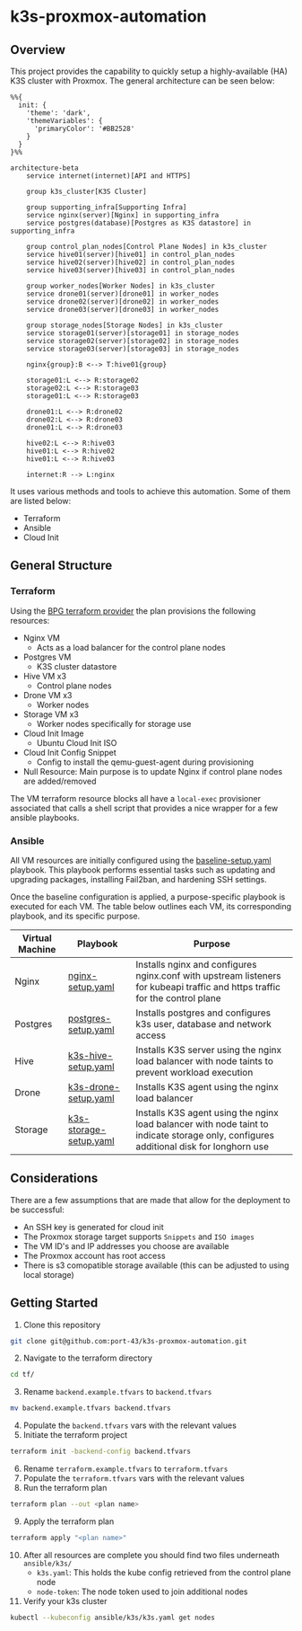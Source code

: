 # k3s-proxmox-automation

## Overview
This project provides the capability to quickly setup a highly-available (HA) K3S cluster with Proxmox. The general architecture can be seen below:

```mermaid
%%{
  init: {
    'theme': 'dark',
    'themeVariables': {
      'primaryColor': '#BB2528'
    }
  }
}%%

architecture-beta
    service internet(internet)[API and HTTPS]

    group k3s_cluster[K3S Cluster]

    group supporting_infra[Supporting Infra]
    service nginx(server)[Nginx] in supporting_infra
    service postgres(database)[Postgres as K3S datastore] in supporting_infra

    group control_plan_nodes[Control Plane Nodes] in k3s_cluster
    service hive01(server)[hive01] in control_plan_nodes
    service hive02(server)[hive02] in control_plan_nodes
    service hive03(server)[hive03] in control_plan_nodes

    group worker_nodes[Worker Nodes] in k3s_cluster
    service drone01(server)[drone01] in worker_nodes
    service drone02(server)[drone02] in worker_nodes
    service drone03(server)[drone03] in worker_nodes

    group storage_nodes[Storage Nodes] in k3s_cluster
    service storage01(server)[storage01] in storage_nodes
    service storage02(server)[storage02] in storage_nodes
    service storage03(server)[storage03] in storage_nodes

    nginx{group}:B <--> T:hive01{group}

    storage01:L <--> R:storage02
    storage02:L <--> R:storage03
    storage01:L <--> R:storage03

    drone01:L <--> R:drone02
    drone02:L <--> R:drone03
    drone01:L <--> R:drone03

    hive02:L <--> R:hive03
    hive01:L <--> R:hive02
    hive01:L <--> R:hive03

    internet:R --> L:nginx
```

It uses various methods and tools to achieve this automation. Some of them are listed below:
- Terraform
- Ansible
- Cloud Init

## General Structure
### Terraform
Using the [BPG terraform provider](https://registry.terraform.io/providers/bpg/proxmox/latest) the plan provisions the following resources:
- Nginx VM
  - Acts as a load balancer for the control plane nodes
- Postgres VM
  - K3S cluster datastore
- Hive VM x3
  - Control plane nodes
- Drone VM x3
  - Worker nodes
- Storage VM x3
  - Worker nodes specifically for storage use
- Cloud Init Image
  - Ubuntu Cloud Init ISO
- Cloud Init Config Snippet
  - Config to install the qemu-guest-agent during provisioning
- Null Resource: Main purpose is to update Nginx if control plane nodes are added/removed

The VM terraform resource blocks all have a `local-exec` provisioner associated that calls a shell script that provides a nice wrapper for a few ansible playbooks.

### Ansible
All VM resources are initially configured using the [baseline-setup.yaml](ansible/baseline-setup.yaml) playbook. This playbook performs essential tasks such as updating and upgrading packages, installing Fail2ban, and hardening SSH settings.

Once the baseline configuration is applied, a purpose-specific playbook is executed for each VM. The table below outlines each VM, its corresponding playbook, and its specific purpose.

| Virtual Machine | Playbook                                                 | Purpose                                                                                                                                |
| --------------- | -------------------------------------------------------- | -------------------------------------------------------------------------------------------------------------------------------------- |
| Nginx           | [nginx-setup.yaml](ansible/nginx-setup.yaml)             | Installs nginx and configures nginx.conf with upstream listeners for kubeapi traffic and https traffic for the control plane           |
| Postgres        | [postgres-setup.yaml](ansible/postgres-setup.yaml)       | Installs postgres and configures k3s user, database and network access                                                                 |
| Hive            | [k3s-hive-setup.yaml](ansible/k3s-hive-setup.yaml)       | Installs K3S server using the nginx load balancer with node taints to prevent workload execution                                       |
| Drone           | [k3s-drone-setup.yaml](ansible/k3s-drone-setup.yaml)     | Installs K3S agent using the nginx load balancer                                                                                       |
| Storage         | [k3s-storage-setup.yaml](ansible/k3s-storage-setup.yaml) | Installs K3S agent using the nginx load balancer with node taint to indicate storage only, configures additional disk for longhorn use |

## Considerations
There are a few assumptions that are made that allow for the deployment to be successful:
- An SSH key is generated for cloud init
- The Proxmox storage target supports `Snippets` and `ISO images`
- The VM ID's and IP addresses you choose are available
- The Proxmox account has root access
- There is s3 comopatible storage available (this can be adjusted to using local storage)

## Getting Started
1. Clone this repository
```bash
git clone git@github.com:port-43/k3s-proxmox-automation.git
```
2. Navigate to the terraform directory
```bash
cd tf/
```
3. Rename `backend.example.tfvars` to `backend.tfvars`
```bash
mv backend.example.tfvars backend.tfvars
```
4. Populate the `backend.tfvars` vars with the relevant values
5. Initiate the terraform project
```bash
terraform init -backend-config backend.tfvars
```
6. Rename `terraform.example.tfvars` to `terraform.tfvars`
7. Populate the `terraform.tfvars` vars with the relevant values
8. Run the terraform plan
```bash
terraform plan --out <plan name>
```
9. Apply the terraform plan
```bash
terraform apply "<plan name>"
```
10. After all resources are complete you should find two files underneath `ansible/k3s/`
    - `k3s.yaml`: This holds the kube config retrieved from the control plane node
    - `node-token`: The node token used to join additional nodes
11. Verify your k3s cluster
```bash
kubectl --kubeconfig ansible/k3s/k3s.yaml get nodes
```
